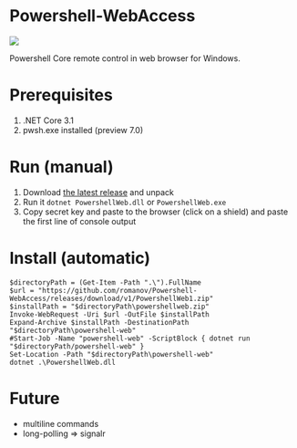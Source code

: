 # Powershell-WebAccess

![](https://i.ibb.co/0cfnMzG/Untitled-4.png)

Powershell Core remote control in web browser for Windows.

# Prerequisites
1. .NET Core 3.1
2. pwsh.exe installed (preview 7.0)


# Run (manual)
1. Download [the latest release](https://github.com/romanov/Powershell-WebAccess/releases) and unpack
2. Run it `dotnet PowershellWeb.dll` or `PowershellWeb.exe`
3. Copy secret key and paste to the browser (click on a shield) and paste the first line of console output

# Install (automatic)
```
$directoryPath = (Get-Item -Path ".\").FullName
$url = "https://github.com/romanov/Powershell-WebAccess/releases/download/v1/PowershellWeb1.zip"
$installPath = "$directoryPath\powershellweb.zip"
Invoke-WebRequest -Uri $url -OutFile $installPath
Expand-Archive $installPath -DestinationPath "$directoryPath\powershell-web"
#Start-Job -Name "powershell-web" -ScriptBlock { dotnet run "$directoryPath/powershell-web" }
Set-Location -Path "$directoryPath\powershell-web"
dotnet .\PowershellWeb.dll
```

# Future
- multiline commands
- long-polling => signalr
